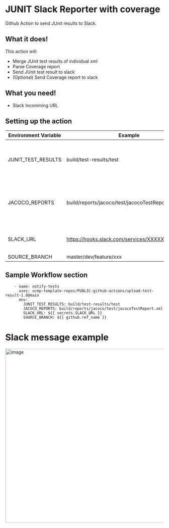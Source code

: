 # JUNIT Slack Reporter with coverage
Github Action to send JUnit results to Slack.

## What it does!
This action will:
  * Merge JUnit test results of individual xml
  * Parse Coverage report
  * Send JUnit test result to slack
  * (Optional) Send Coverage report to slack

## What you need!
  * Slack Incomming URL

## Setting up the action
| Environment Variable  | Example                                        | Description                                                   | 	Required? |
| ------------- |------------------------------------------------|---------------------------------------------------------------|------------|
| JUNIT_TEST_RESULTS  | build/test-results/test                        | Path (relative to workspce directory) to JUnit report         | Y |
| JACOCO_REPORTS  | build/reports/jacoco/test/jacocoTestReport.xml | File Path (relative to workspce directory) to Coverage report | Y*         |
| SLACK_URL  | https://hooks.slack.com/services/XXXXXXXXXXXXX | Slack Incomming Webhook URL                                   | Y          |
| SOURCE_BRANCH  | master/dev/feature/xxx                         | Git branch                                                    | Y*          |

## Sample Workflow section
```
    - name: notify-tests
      uses: ucmp-template-repos/PUBLIC-github-actions/upload-test-result-1.0@main
      env:
        JUNIT_TEST_RESULTS: build/test-results/test
        JACOCO_REPORTS: build/reports/jacoco/test/jacocoTestReport.xml
        SLACK_URL: ${{ secrets.SLACK_URL }}
        SOURCE_BRANCH: ${{ github.ref_name }}
```

# Slack message example
<img width="551" alt="image" src="https://user-images.githubusercontent.com/83627893/163830042-d1434a9e-7324-468f-97a5-0c4adc953059.png">


